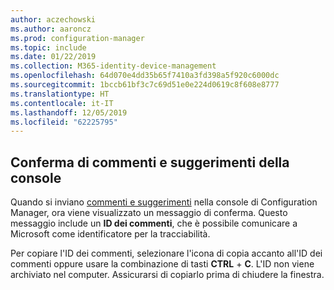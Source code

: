```yaml
---
author: aczechowski
ms.author: aaroncz
ms.prod: configuration-manager
ms.topic: include
ms.date: 01/22/2019
ms.collection: M365-identity-device-management
ms.openlocfilehash: 64d070e4dd35b65f7410a3fd398a5f920c6000dc
ms.sourcegitcommit: 1bccb61bf3c7c69d51e0e224d0619c8f608e8777
ms.translationtype: HT
ms.contentlocale: it-IT
ms.lasthandoff: 12/05/2019
ms.locfileid: "62225795"
---
```

## <a name="bkmk_feedback"></a> Conferma di commenti e suggerimenti della console
<!--3556010-->

Quando si inviano [commenti e suggerimenti](/sccm/core/understand/find-help#product-feedback) nella console di Configuration Manager, ora viene visualizzato un messaggio di conferma. Questo messaggio include un **ID dei commenti**, che è possibile comunicare a Microsoft come identificatore per la tracciabilità. 

Per copiare l'ID dei commenti, selezionare l'icona di copia accanto all'ID dei commenti oppure usare la combinazione di tasti **CTRL** + **C**. L'ID non viene archiviato nel computer. Assicurarsi di copiarlo prima di chiudere la finestra. 

